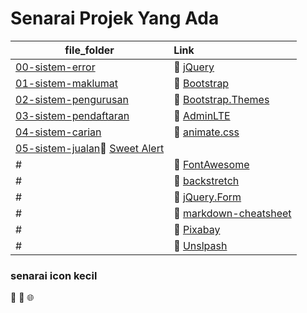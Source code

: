 # Senarai Projek Yang Ada

| file_folder | Link
|-------------|:--------------------
|[00-sistem-error](./00-sistem-error)| :rocket: [jQuery](http://jquery.com)
|[01-sistem-maklumat](./01-sistem-maklumat)| :rocket: [Bootstrap](http://getbootstrap.com)
|[02-sistem-pengurusan](./02-sistem-pengurusan)| :rocket: [Bootstrap.Themes](http://bootstrap.themes.guide)
|[03-sistem-pendaftaran](./00-konsep)| :rocket: [AdminLTE](https://adminlte.io/themes/AdminLTE)
|[04-sistem-carian](./04-sistem-carian)| :rocket: [animate.css](https://daneden.github.io/animate.css)
|[05-sistem-jualan](./05-sistem-jualan):rocket: [Sweet Alert](http://t4t5.github.io/sweetalert)
| # | :rocket: [FontAwesome](http://fortawesome.github.io/Font-Awesome)
| # | :rocket: [backstretch](http://srobbin.com/jquery-plugins/backstretch)
| # | :rocket: [jQuery.Form](http://malsup.com/jquery/form)
| # | :rocket: [markdown-cheatsheet](https://guides.github.com/pdfs/markdown-cheatsheet-online.pdf)
| # | :rocket: [Pixabay](https://pixabay.com)
| # | :rocket: [Unslpash](https://unsplash.com)

### senarai icon kecil 
:rocket:
:file_folder:
:globe_with_meridians: